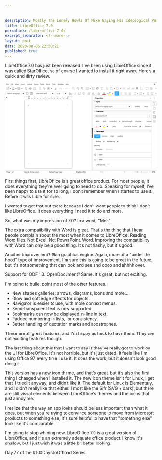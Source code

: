 ```yaml
---


description: Mostly The Lonely Howls Of Mike Baying His Ideological Purity At The Moon
title: LibreOffice 7.0
permalink: /libreoffice-7-0/
excerpt_separator: <!--more-->
layout: post
date: 2020-08-06 22:58:21
published: true
---
```


LibreOffice 7.0 has just been released. I've been using LibreOffice since it was called StarOffice, so of course I wanted to install it right away. Here's a quick and dirty review.

<!--more-->

![](/assets/images/dNjRPWe.png)

First things first, LibreOffice is a great office product. For most people, it does everything they're ever going to need to do. Speaking for myself, I've been happy to use it for so long, I don't remember when I started to use it. Before it was Libre for sure.

I wanted to get that out there because I don't want people to think I don't like LibreOffice. It does everything I need it to do and more.

So, what was my impression of 7.0? In a word, "Meh".

The extra compatibility with Word is great. That's the thing that I hear people complain about the most when it comes to LibreOffice. Reading Word files. Not Excel. Not PowerPoint. Word. Improving the compatibility with Word can only be a good thing. It's not flashy, but it's good.

Another improvement? Skia graphics engine. Again, more of a "under the hood" type of improvement. I'm sure this is going to be great in the future, but it's not something that can look and see and oooo and ahhhh over.

Support for ODF 1.3. OpenDocument? Same. It's great, but not exciting.

I'm going to bullet point most of the other features.

* New shapes galleries: arrows, diagrams, icons and more…
* Glow and soft edge effects for objects.
* Navigator is easier to use, with more context menus.
* Semi-transparent text is now supported.
* Bookmarks can now be displayed in-line in text.
* Padded numbering in lists, for consistency.
* Better handling of quotation marks and apostrophes.

These are all great features, and I'm happy as heck to have them. They are not exciting features though. 

The last thing about this that I want to say is they've really got to work on the UI for LibreOffice. It's not horrible, but it's just dated. It feels like I'm using Office 97 every time I use it. It does the work, but it doesn't look good doing it. 

This version has a new icon theme, and that's great, but it's also the first thing I changed when I installed it. The new icon theme isn't for Linux, I get that. I tried it anyway, and didn't like it. The default for Linux is Elementary, and I didn't really like that either. I most like the Sifr (SVG + dark), but there are still visual elements between LibreOffice's themes and the icons that just annoy me.

I realize that the way an app looks should be less important than what it does, but when you're trying to convince someone to move from Microsoft products to something else, it's sure helpful to have that "something else" look like it's comparable. 

I'm going to stop whining now. LibreOffice 7.0 is a great version of LibreOffice, and it's an extremely adequate office product. I know it's shallow, but I just wish it was a little bit better looking.

Day 77 of the #100DaysToOffload Series.
